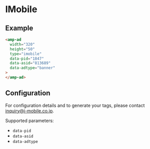 # IMobile

## Example

```html
<amp-ad
  width="320"
  height="50"
  type="imobile"
  data-pid="1847"
  data-asid="813689"
  data-adtype="banner"
>
</amp-ad>
```

## Configuration

For configuration details and to generate your tags, please contact inquiry@i-mobile.co.jp.

Supported parameters:

-   `data-pid`
-   `data-asid`
-   `data-adtype`
